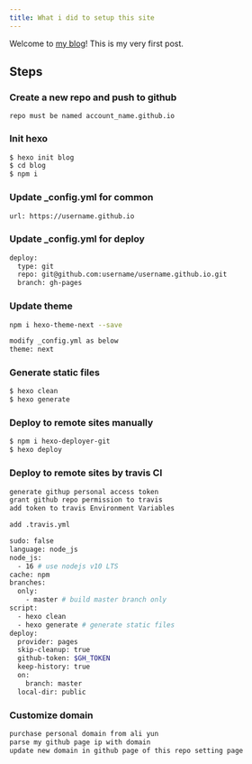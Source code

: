 ```yaml
---
title: What i did to setup this site
---
```

Welcome to [my blog](zhaowenhui.tech)!  This is my very first post.

## Steps

### Create a new repo and push to github

```
repo must be named account_name.github.io
```

### Init hexo

``` bash
$ hexo init blog
$ cd blog
$ npm i
```
### Update _config.yml for common
``` bash
url: https://username.github.io
``` 

### Update _config.yml for deploy
``` bash
deploy:
  type: git
  repo: git@github.com:username/username.github.io.git
  branch: gh-pages
``` 
### Update theme
``` bash
npm i hexo-theme-next --save
```
``` bash
modify _config.yml as below
theme: next
``` 
### Generate static files

``` bash
$ hexo clean
$ hexo generate
```

### Deploy to remote sites manually
``` bash
$ npm i hexo-deployer-git
$ hexo deploy
```

### Deploy to remote sites by travis CI
``` bash
generate githup personal access token
grant github repo permission to travis
add token to travis Environment Variables
```
``` bash
add .travis.yml 

sudo: false
language: node_js
node_js:
  - 16 # use nodejs v10 LTS
cache: npm
branches:
  only:
    - master # build master branch only
script:
  - hexo clean
  - hexo generate # generate static files
deploy:
  provider: pages
  skip-cleanup: true
  github-token: $GH_TOKEN
  keep-history: true
  on:
    branch: master
  local-dir: public
```

### Customize domain
``` bash
purchase personal domain from ali yun
parse my github page ip with domain
update new domain in github page of this repo setting page 
```

